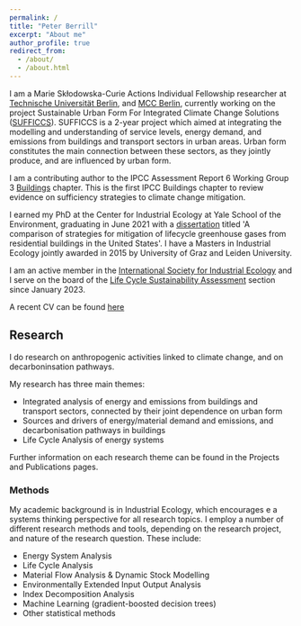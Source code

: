 ```yaml
---
permalink: /
title: "Peter Berrill"
excerpt: "About me"
author_profile: true
redirect_from: 
  - /about/
  - /about.html
---
```


I am a Marie Skłodowska-Curie Actions Individual Fellowship researcher at [Technische Universität Berlin](https://www.susturbecon.tu-berlin.de/team/), and [MCC Berlin](https://www.mcc-berlin.net/ueber-uns/team/berrill-peter.html), currently working on the project Sustainable Urban Form For Integrated Climate Change Solutions ([SUFFICCS](https://cordis.europa.eu/project/id/101027476)).
SUFFICCS is a 2-year project which aimed at integrating the modelling and understanding of service levels, energy demand, and emissions from buildings and transport sectors in urban areas. Urban form constitutes the main connection between these sectors, as they jointly produce, and are influenced by urban form.

I am a contributing author to the IPCC Assessment Report 6 Working Group 3 [Buildings](https://www.ipcc.ch/report/ar6/wg3/downloads/report/IPCC_AR6_WGIII_Chapter09.pdf) chapter. This is the first IPCC Buildings chapter to review evidence on sufficiency strategies to climate change mitigation. 

I earned my PhD at the Center for Industrial Ecology at Yale School of the Environment, graduating in June 2021 with a [dissertation](https://elischolar.library.yale.edu/cgi/viewcontent.cgi?article=1012&context=gsas_dissertations) titled 'A comparison of strategies for mitigation of lifecycle greenhouse gases from residential buildings in the United States'. I have a Masters in Industrial Ecology jointly awarded in 2015 by University of Graz and Leiden University. 

I am an active member in the [International Society for Industrial Ecology](https://is4ie.org/) and I serve on the board of the [Life Cycle Sustainability Assessment](https://is4ie.org/sections/lifecycle) section since January 2023. 

A recent CV can be found [here](https://peterberr.github.io/files/Berrill_CV_Nov_2022.pdf)

## Research

I do research on anthropogenic activities linked to climate change, and on decarboninsation pathways. 

My research has three main themes: 

 - Integrated analysis of energy and emissions from buildings and transport sectors, connected by their joint dependence on urban form
 - Sources and drivers of energy/material demand and emissions, and decarbonisation pathways in buildings
 - Life Cycle Analysis of energy systems

Further information on each research theme can be found in the Projects and Publications pages.

### Methods

My academic background is in Industrial Ecology, which encourages e a systems thinking perspective for all research topics. I employ a number of different research methods and tools, depending on the research project, and nature of the research question. These include:
 - Energy System Analysis
 - Life Cycle Analysis
 - Material Flow Analysis & Dynamic Stock Modelling
 - Environmentally Extended Input Output Analysis
 - Index Decomposition Analysis
 - Machine Learning (gradient-boosted decision trees)
 - Other statistical methods